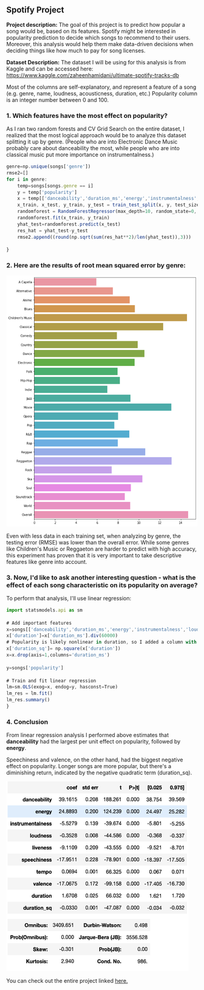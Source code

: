 ## Spotify Project

**Project description:** The goal of this project is to predict how popular a song would be, based on its features. Spotify might be interested in popularity prediction to decide which songs to recommend to their users. Moreover, this analysis would help them make data-driven decisions when deciding things like how much to pay for song licenses.

**Dataset Description:**
The dataset I will be using for this analysis is from Kaggle and can be accessed here: https://www.kaggle.com/zaheenhamidani/ultimate-spotify-tracks-db
 
Most of the columns are self-explanatory, and represent a feature of a song (e.g. genre, name, loudness, acousticness, duration, etc.) Popularity column is an integer number between 0 and 100.



### 1. Which features have the most effect on popularity?

As I  ran two random forests and CV Grid Search on the entire dataset, I realized that the most logical approach would be to analyze this dataset splitting it up by genre. (People who are into Electronic Dance Music probably care about danceability the most, while people who are into classical music put more importance on instrumentalness.)

```javascript
genre=np.unique(songs['genre'])
rmse2=[]
for i in genre:
    temp=songs[songs.genre == i]
    y = temp['popularity']
    x = temp[['danceability','duration_ms','energy','instrumentalness','loudness','liveness','speechiness','tempo', 'valence']]
    x_train, x_test, y_train, y_test = train_test_split(x, y, test_size=0.2, random_state=1)
    randomforest = RandomForestRegressor(max_depth=10, random_state=0, n_estimators=200, n_jobs=-1)
    randomforest.fit(x_train, y_train)
    yhat_test=randomforest.predict(x_test)
    res_hat = yhat_test-y_test
    rmse2.append((round(np.sqrt(sum(res_hat**2)/len(yhat_test)),3)))
    
}
```

### 2. Here are the results of root mean squared error by genre:

<img src="/predictions by genre.png" alt="hi" class="inline" width="550" height="660">

Even with less data in each training set, when analyzing by genre, the testing error (RMSE) was lower than the overall error. While some genres like Children's Music or Reggaeton are harder to predict with high accuracy, this experiment has proven that it is very important to take descriptive features like genre into account.

### 3. Now, I'd like to ask another interesting question - what is the effect of each song characteristic on its popularity on average? 

To perform that analysis, I'll use linear regression:

```javascript
import statsmodels.api as sm

# Add important features
x=songs[['danceability','duration_ms','energy','instrumentalness','loudness','liveness','speechiness','tempo', 'valence']]
x['duration']=x['duration_ms'].div(60000)
# Popularity is likely nonlinear in duration, so I added a column with squared values of duration.
x['duration_sq']= np.square(x['duration'])
x=x.drop(axis=1,columns='duration_ms')

y=songs['popularity']

# Train and fit linear regression
lm=sm.OLS(exog=x, endog=y, hasconst=True)
lm_res = lm.fit()
lm_res.summary()
} 
```

### 4. Conclusion

From linear regression analysis I performed above estimates that **danceability** had the largest per unit effect on popularity, followed by **energy**. 

Speechiness and valence, on the other hand, had the biggest negative effect on popularity. Longer songs are more popular, but there's a diminishing return, indicated by the negative quadratic term (duration_sq).

<img src="images/linear regression results.png" alt="linearregression" width="480" height="500" class="inline"/>


You can check out the entire project linked <a href="Spotify Project.ipynb" title="here.">here.</a>
